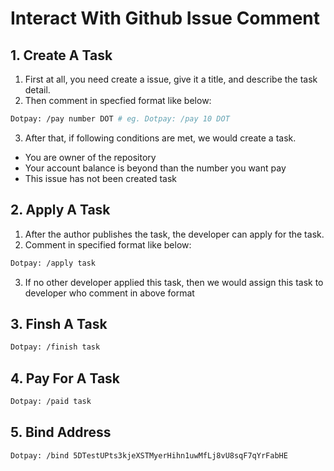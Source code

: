 # Interact With Github Issue Comment

## 1. Create A Task

1) First at all, you need create a issue, give it a title, and describe the task detail.
2) Then comment in specfied format like below:

```bash
Dotpay: /pay number DOT # eg. Dotpay: /pay 10 DOT
```

3) After that, if following conditions are met, we would create a task.
  - You are owner of the repository
  - Your account balance is beyond than the number you want pay
  - This issue has not been created task

## 2. Apply A Task

1) After the author publishes the task, the developer can apply for the task.
2) Comment in specified format like below:

```bash
Dotpay: /apply task
```
3) If no other developer applied this task, then we would assign this task to developer who
comment in above format

## 3. Finsh A Task
```bash
Dotpay: /finish task
```

## 4. Pay For A Task
```bash
Dotpay: /paid task
```

## 5. Bind Address
```bash
Dotpay: /bind 5DTestUPts3kjeXSTMyerHihn1uwMfLj8vU8sqF7qYrFabHE
```